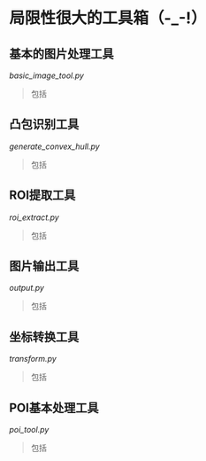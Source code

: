 # 局限性很大的工具箱（-_-!）

## 基本的图片处理工具
*basic_image_tool.py*
>包括

## 凸包识别工具
*generate_convex_hull.py*
>包括

## ROI提取工具
*roi_extract.py*
>包括

## 图片输出工具
*output.py*
>包括

## 坐标转换工具
*transform.py*
>包括

## POI基本处理工具
*poi_tool.py*
>包括